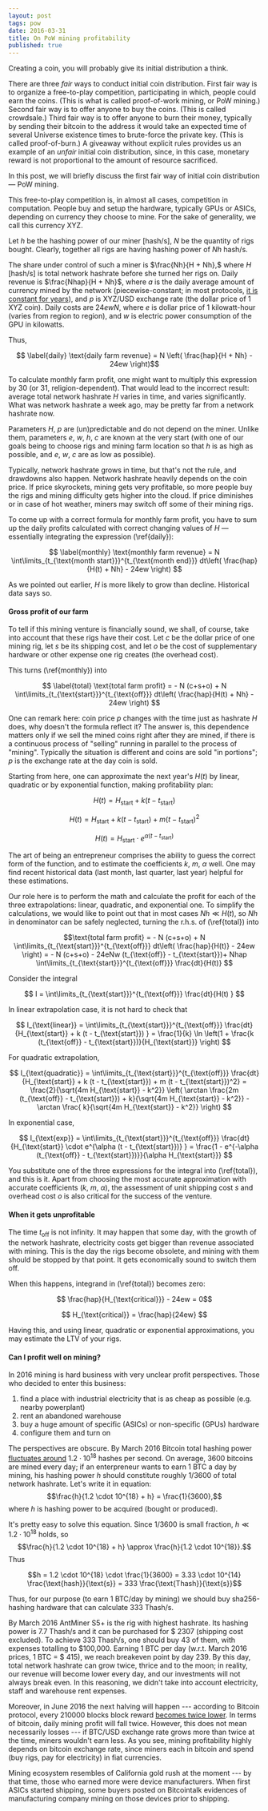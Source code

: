 ```yaml
---
layout: post
tags: pow
date: 2016-03-31
title: On PoW mining profitability
published: true
---
```


<!--Ethereum hashing algorithm (dagger-hashimoto) is ASIC-resistant by design: it requires at least 1 Gb of RAM, and the requirements grow with the growth of Ethereum mainnet chain. Only general-purpose hardware (CPU/GPU) suits for this mining algorithm, with GPU being clearly the most efficient.-->

Creating a coin, you will probably give its initial distribution a think. 

There are three *fair* ways to conduct initial coin distribution. First fair way is to organize a free-to-play competition, participating in which, people could earn the coins. (This is what is called proof-of-work mining, or PoW mining.) Second fair way is to offer anyone to buy the coins. (This is called crowdsale.) Third fair way is to offer anyone to burn their money, typically by sending their bitcoin to the address it would take an expected time of several Universe existence times to brute-force the private key. (This is called proof-of-burn.) A giveaway without explicit rules provides us an example of an *unfair* initial coin distribution, since, in this case, monetary reward is not proportional to the amount of resource sacrificed.

In this post, we will briefly discuss the first fair way of initial coin distribution — PoW mining.

<!--more-->



This free-to-play competition is, in almost all cases, competition in computation. People buy and setup the hardware, typically GPUs or ASICs, depending on currency they choose to mine. For the sake of generality, we call this currency XYZ.

Let $h$ be the hashing power of our miner [hash/s], $N$ be the quantity of rigs bought. Clearly, together all rigs are having hashing power of $Nh$ hash/s.



The share under control of such a miner is $\frac{Nh}{H + Nh},$ where $H$ [hash/s] is total network hashrate before she turned her rigs on. Daily revenue is $\frac{Nhap}{H + Nh}$, where $a$ is the daily average amount of currency mined by the network (piecewise-constant; in most protocols, [it is constant for years](https://en.bitcoin.it/wiki/Controlled_supply)), and $p$ is XYZ/USD exchange rate (the dollar price of 1 XYZ coin). Daily costs are $24ewN$, where $e$ is dollar price of 1 kilowatt-hour (varies from region to region), and $w$ is electric power consumption of the GPU in kilowatts.

Thus, 

$$ \label{daily} \text{daily farm revenue} = N \left( \frac{hap}{H + Nh} - 24ew \right)$$

To calculate monthly farm profit, one might want to multiply this expression by 30 (or 31, religion-dependent). That would lead to the incorrect result: average total network hashrate $H$ varies in time, and varies significantly. What was network hashrate a week ago, may be pretty far from a network hashrate now.

Parameters $H$, $p$ are (un)predictable and do not depend on the miner. Unlike them, parameters $e$, $w$, $h$, $c$ are known at the very start (with one of our goals being to choose rigs and mining farm location so that $h$ is as high as possible, and $e$, $w$, $c$ are as low as possible).

Typically, network hashrate grows in time, but that's not the rule, and drawdowns also happen. Network hashrate heavily depends on the coin price. If price skyrockets, mining gets very profitable, so more people buy the rigs and mining difficulty gets higher into the cloud. If price diminishes or in case of hot weather, miners may switch off some of their mining rigs.

To come up with a correct formula for monthly farm profit, you have to sum up the daily profits calculated with correct changing values of $H$ — essentially integrating the expression (\ref{daily}):

$$ \label{monthly} \text{monthly farm revenue} = N \int\limits_{t_{\text{month start}}}^{t_{\text{month end}}} dt\left( \frac{hap}{H(t) + Nh} - 24ew \right) $$

As we pointed out earlier, $H$ is more likely to grow than decline. Historical data says so. 



#### Gross profit of our farm 

To tell if this mining venture is financially sound, we shall, of course, take into account that these rigs have their cost. Let $c$ be the dollar price of one mining rig, let $s$ be its shipping cost, and let $o$ be the cost of supplementary hardware or other expense one rig creates (the overhead cost). 

This turns (\ref{monthly}) into 

$$ \label{total} \text{total farm profit} = - N (c+s+o) + N \int\limits_{t_{\text{start}}}^{t_{\text{off}}} dt\left( \frac{hap}{H(t) + Nh} - 24ew \right) $$

One can remark here: coin price $p$ changes with the time just as hashrate $H$ does, why doesn't the formula reflect it? The answer is, this dependence matters only if we sell the mined coins right after they are mined, if there is a continuous process of "selling" running in parallel to the process of "mining". Typically the situation is different and coins are sold "in portions"; $p$ is the exchange rate at the day coin is sold.

Starting from here, one can approximate the next year's $H(t)$ by linear, quadratic or by exponential function, making profitability plan:

$$H(t) = H_{\text{start}} + k (t - t_{\text{start}})$$

$$H(t) = H_{\text{start}} + k (t - t_{\text{start}}) + m (t - t_{\text{start}})^2$$

$$H(t) = H_{\text{start}} \cdot  e^{\alpha (t - t_{\text{start}})}$$

The art of being an entrepreneur comprises the ability to guess the correct form of the function, and to estimate the coefficients $k$, $m$, $\alpha$ well. One may find recent historical data (last month, last quarter, last year) helpful for these estimations. 

Our role here is to perform the math and calculate the profit for each of the three extrapolations: linear, quadratic, and exponential one. To simplify the calculations, we would like to point out that in most cases $Nh \ll H(t)$, so $Nh$ in denominator can be safely neglected, turning the r.h.s. of (\ref{total}) into

$$\text{total farm profit} = - N (c+s+o) + N \int\limits_{t_{\text{start}}}^{t_{\text{off}}} dt\left( \frac{hap}{H(t)} - 24ew \right)  =  - N (c+s+o)  - 24eNw (t_{\text{off}} - t_{\text{start}})+ Nhap \int\limits_{t_{\text{start}}}^{t_{\text{off}}} \frac{dt}{H(t)}  $$

Consider the integral

$$  I = \int\limits_{t_{\text{start}}}^{t_{\text{off}}} \frac{dt}{H(t) } $$

In linear extrapolation case, it is not hard to check that

$$  I_{\text{linear}} = \int\limits_{t_{\text{start}}}^{t_{\text{off}}} \frac{dt}{H_{\text{start}} + k (t - t_{\text{start}}) }   = \frac{1}{k} \ln \left(1 + \frac{k (t_{\text{off}} - t_{\text{start}})}{H_{\text{start}}} \right)  $$

For quadratic extrapolation,

$$  I_{\text{quadratic}} = \int\limits_{t_{\text{start}}}^{t_{\text{off}}} \frac{dt}{H_{\text{start}} + k (t - t_{\text{start}})  + m (t - t_{\text{start}})^2}   =  \frac{2}{\sqrt{4m H_{\text{start}} - k^2}} \left( \arctan \frac{2m (t_{\text{off}} - t_{\text{start}}) + k}{\sqrt{4m H_{\text{start}} - k^2}} - \arctan \frac{ k}{\sqrt{4m H_{\text{start}} - k^2}} \right) $$

In exponential case,

$$  I_{\text{exp}} = \int\limits_{t_{\text{start}}}^{t_{\text{off}}} \frac{dt}{H_{\text{start}} \cdot  e^{\alpha (t - t_{\text{start}})} }   = \frac{1 - e^{-\alpha (t_{\text{off}} - t_{\text{start}})}}{\alpha H_{\text{start}}} $$

You substitute one of the three expressions for the integral into (\ref{total}), and this is it. Apart from choosing the most accurate approximation with accurate coefficients ($k$, $m$, $\alpha$), the assessment of unit shipping cost $s$ and overhead cost $o$ is also critical for the success of the venture.


#### When it gets unprofitable

The time $t_{\text{off}}$ is not infinity. It may happen that some day, with the growth of the network hashrate, electricity costs get bigger than revenue associated with mining. This is the day the rigs become obsolete, and mining with them should be stopped by that point. It gets economically sound to switch them off.

When this happens, integrand in (\ref{total}) becomes zero: 

$$ \frac{hap}{H_{\text{critical}}} - 24ew = 0$$

$$  H_{\text{critical}} = \frac{hap}{24ew} $$

Having this, and using linear, quadratic or exponential approximations, you may estimate the LTV of your rigs.




#### Can I profit well on mining?


In 2016 mining is hard business with very unclear profit perspectives. Those who decided to enter this business:

1. find a place with industrial electricity that is as cheap as possible (e.g. nearby powerplant) 
2. rent an abandoned warehouse 
3. buy a huge amount of specific (ASICs) or non-specific (GPUs) hardware 
4. configure them and turn on


The perspectives are obscure. By March 2016 Bitcoin total hashing power [fluctuates around](https://blockchain.info/charts/hash-rate) $1.2 \cdot 10^{18}$ hashes per second. On average, 3600 bitcoins are mined every day; if an enterpreneur wants to earn 1 BTC a day by mining, his hashing power $h$ should constitute roughly $1/3600$ of total network hashrate. Let's write it in equation: $$\frac{h}{1.2 \cdot 10^{18} + h} = \frac{1}{3600},$$ where $h$ is hashing power to be acquired (bought or produced).

It's pretty easy to solve this equation. Since $1/3600$ is small fraction, $h \ll 1.2 \cdot 10^{18}$ holds, so $$\frac{h}{1.2 \cdot 10^{18} + h} \approx \frac{h}{1.2 \cdot 10^{18}}.$$ Thus  

$$h = 1.2 \cdot 10^{18} \cdot \frac{1}{3600} = 3.33 \cdot 10^{14} \frac{\text{hash}}{\text{s}} = 333 \frac{\text{Thash}}{\text{s}}$$

Thus, for our purpose (to earn 1 BTC/day by mining) we should buy sha256-hashing hardware that can calculate 333 Thash/s.

By March 2016 AntMiner S5+ is the rig with highest hashrate. Its hashing power is 7.7 Thash/s and it can be purchased for \$ 2307 (shipping cost excluded). To achieve 333 Thash/s, one should buy 43 of them, with expenses totalling to $100,000. Earning 1 BTC per day (w.r.t. March 2016 prices, 1 BTC = \$ 415), we reach breakeven point by day 239. By this day, total network hashrate can grow twice, thrice and to the moon; in reality, our revenue will become lower every day, and our investments will not always break even. In this reasoning, we didn't take into account electricity, staff and warehouse rent expenses.

Moreover, in June 2016 the next halving will happen --- according to Bitcoin protocol, every 210000 blocks block reward [becomes twice lower](https://en.bitcoin.it/wiki/Controlled_supply). In terms of bitcoin, daily mining profit will fall twice. However, this does not mean necessarily losses --- if BTC/USD exchange rate grows more than twice at the time, miners wouldn't earn less. As you see, mining profitability highly depends on bitcoin exchange rate, since miners each in bitcoin and spend (buy rigs, pay for electricity) in fiat currencies.

Mining ecosystem resembles of California gold rush at the moment --- by that time, those who earned more were device manufacturers. When first ASICs started shipping, some buyers posted on Bitcointalk evidences of manufacturing company mining on those devices prior to shipping.



